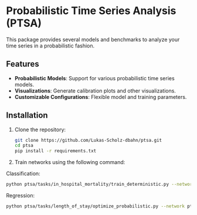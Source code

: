 # Probabilistic Time Series Analysis (PTSA)

This package provides several models and benchmarks to analyze your time series in a probabilistic fashion.

## Features

- **Probabilistic Models**: Support for various probabilistic time series models.
- **Visualizations**: Generate calibration plots and other visualizations.
- **Customizable Configurations**: Flexible model and training parameters.

## Installation

1. Clone the repository:
   ```bash
   git clone https://github.com/Lukas-Scholz-dbahn/ptsa.git
   cd ptsa
   pip install -r requirements.txt
   ```
   
2. Train networks using the following command:

Classification:
```bash
python ptsa/tasks/in_hospital_mortality/train_deterministic.py --network ptsa/models/deterministic/lstm.py --partition custom --data PATH_TO_YOUR_DATA --model lstm  --model_name model_name.pth --output_dir PATH_TO_OUTPUT_FOLDER
```

Regression:
```bash
python ptsa/tasks/length_of_stay/optimize_probabilistic.py --network ptsa/models/probabilistic/rnn.py --partition custom --data PATH_TO_YOUR_DATA --model rnn  --model_name model_name.pth --output_dir PATH_TO_OUTPUT_FOLDER --num_mc_samples 25 --num_trials 10 --dataset_fraction 0.1
```

